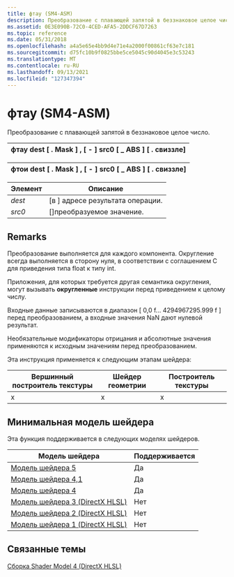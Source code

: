 ```yaml
---
title: фтау (SM4-ASM)
description: Преобразование с плавающей запятой в беззнаковое целое число.
ms.assetid: 0E3E090B-72C0-4CED-AFA5-2DDCF67D7263
ms.topic: reference
ms.date: 05/31/2018
ms.openlocfilehash: a4a5e65e4bb9d4e71e4a2000f00861cf63e7c181
ms.sourcegitcommit: d75fc10b9f0825bbe5ce5045c90d4045e3c53243
ms.translationtype: MT
ms.contentlocale: ru-RU
ms.lasthandoff: 09/13/2021
ms.locfileid: "127347394"
---
```

# <a name="ftou-sm4---asm"></a>фтау (SM4-ASM)

Преобразование с плавающей запятой в беззнаковое целое число.



| фтау dest \[ . Mask \] , \[ - \] src0 \[ \_ ABS \] \[ . свиззле\] |
|----------------------------------------------------|



 



| фтои dest \[ . Mask \] , \[ - \] src0 \[ \_ ABS \] \[ . свиззле\] |
|----------------------------------------------------|



 



| Элемент                                                            | Описание                                                    |
|-----------------------------------------------------------------|----------------------------------------------------------------|
| <span id="dest"></span><span id="DEST"></span>*dest*<br/> | \[в \] адресе результата операции. <br/> |
| <span id="src0"></span><span id="SRC0"></span>*src0*<br/> | \[\]преобразуемое значение.<br/>                        |



 

## <a name="remarks"></a>Remarks

Преобразование выполняется для каждого компонента. Округление всегда выполняется в сторону нуля, в соответствии с соглашением C для приведения типа float к типу int.

Приложения, для которых требуется другая семантика округления, могут вызывать **округленные** инструкции перед приведением к целому числу.

Входные данные записываются в диапазон \[ 0,0 f... 4294967295.999 f \] перед преобразованием, а входные значения NaN дают нулевой результат.

Необязательные модификаторы отрицания и абсолютные значения применяются к исходным значениям перед преобразованием.

Эта инструкция применяется к следующим этапам шейдера:



| Вершинный построитель текстуры | Шейдер геометрии | Построитель текстуры |
|---------------|-----------------|--------------|
| x             | x               | x            |



 

## <a name="minimum-shader-model"></a>Минимальная модель шейдера

Эта функция поддерживается в следующих моделях шейдеров.



| Модель шейдера                                              | Поддерживается |
|-----------------------------------------------------------|-----------|
| [Модель шейдера 5](d3d11-graphics-reference-sm5.md)        | Да       |
| [Модель шейдера 4,1](dx-graphics-hlsl-sm4.md)              | Да       |
| [Модель шейдера 4](dx-graphics-hlsl-sm4.md)                | Да       |
| [Модель шейдера 3 (DirectX HLSL)](dx-graphics-hlsl-sm3.md) | Нет        |
| [Модель шейдера 2 (DirectX HLSL)](dx-graphics-hlsl-sm2.md) | Нет        |
| [Модель шейдера 1 (DirectX HLSL)](dx-graphics-hlsl-sm1.md) | Нет        |



 

## <a name="related-topics"></a>Связанные темы

<dl> <dt>

[Сборка Shader Model 4 (DirectX HLSL)](dx-graphics-hlsl-sm4-asm.md)
</dt> </dl>

 

 





